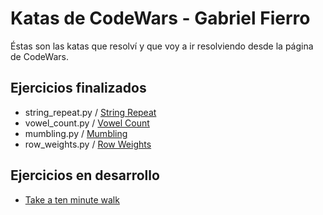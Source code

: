 # Katas de CodeWars - Gabriel Fierro

Éstas son las katas que resolví y que voy a ir resolviendo desde la página de CodeWars.

## Ejercicios finalizados

- string_repeat.py / [String Repeat](https://www.codewars.com/kata/57a0e5c372292dd76d000d7e)
- vowel_count.py / [Vowel Count](https://www.codewars.com/kata/54ff3102c1bad923760001f3/)
- mumbling.py / [Mumbling](https://www.codewars.com/kata/5667e8f4e3f572a8f2000039)
- row_weights.py / [Row Weights](https://www.codewars.com/kata/5abd66a5ccfd1130b30000a9)

## Ejercicios en desarrollo

- [Take a ten minute walk](https://www.codewars.com/kata/54da539698b8a2ad76000228)